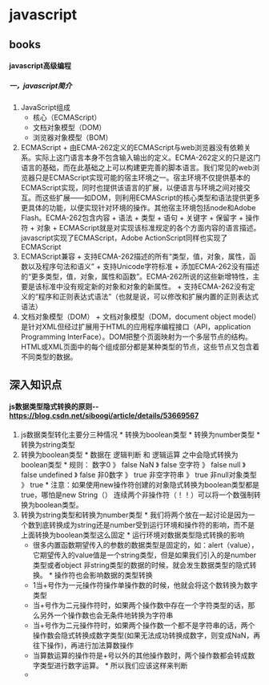 # javascript
## books
#### javascript高级编程
##### 一，javascript简介
  1. JavaScript组成
      + 核心（ECMAScript）
      + 文档对象模型（DOM）
      + 浏览器对象模型（BOM）
  2. ECMAScript 
    + 由ECMA-262定义的ECMAScript与web浏览器没有依赖关系。实际上这门语言本身不包含输入输出的定义。ECMA-262定义的只是这门语言的基础，而在此基础之上可以构建更完善的脚本语言。我们常见的web浏览器只是ECMAScript实现可能的宿主环境之一。宿主环境不仅提供基本的ECMAScript实现，同时也提供该语言的扩展，以便语言与环境之间对接交互。而这些扩展——如DOM，则利用ECMAScript的核心类型和语法提供更多更具体的功能，以便实现针对环境的操作。其他宿主环境包括node和Adobe Flash。ECMA-262包含内容
    + 语法
    + 类型
    + 语句
    + 关键字
    + 保留字
    + 操作符
    + 对象
    + ECMAScript就是对实现该标准规定的各个方面内容的语言描述。javascript实现了ECMAScript，Adobe ActionScript同样也实现了ECMAScript
  3. ECMAScript兼容
    + 支持ECMA-262描述的所有“类型，值，对象，属性，函数以及程序句法和语义”
    + 支持Unicode字符标准
    + 添加ECMA-262没有描述的“更多类型，值，对象，属性和函数”。ECMA-262所说的这些新增特性，主要是该标准中没有规定新的对象和对象的新属性。
    + 支持ECMA-262没有定义的“程序和正则表达式语法”（也就是说，可以修改和扩展内置的正则表达式语法）
  4. 文档对象模型（DOM）
    + 文档对象模型（DOM，document object model）是针对XML但经过扩展用于HTML的应用程序编程接口（API，application Programming InterFace）。DOM把整个页面映射为一个多层节点的结构。HTML或XML页面中的每个组成部分都是某种类型的节点，这些节点又包含着不同类型的数据。
    
    

## 深入知识点
#### js数据类型隐式转换的原则-- https://blog.csdn.net/siboogi/article/details/53669567
  1. js数据类型转化主要分三种情况
    * 转换为boolean类型
    * 转换为number类型
    * 转换为string类型
  2. 转换为boolean类型
    * 数据在 逻辑判断 和 逻辑运算 之中会隐式转换为boolean类型
    * 规则： 数字0 》 false NaN 》 false 空字符 》 false null 》 false undefined 》 false 非0数字 》 true 非空字符串 》 true 非null对象类型 》 true
    * 注意：如果使用new操作符创建的对象隐式转换为boolean类型都是true，哪怕是new String（） 连续两个非操作符（！！）可以将一个数强制转换为boolean类型。
  3. 转换为string类型和转换为number类型
    * 我们将两个放在一起讨论是因为一个数到底转换成为string还是number受到运行环境和操作符的影响，而不是上面转换为boolean类型这么固定
    * 运行环境对数据类型隐式转换的影响
      * 很多内置函数期望传入的参数的数据类型是固定的，如：alert（value），它期望传入的value值是一个string类型，但是如果我们引入的是number类型或者object
      非string类型的数据的时候，就会发生数据类型的隐式转换。
    * 操作符也会影响数据的类型转换
      * 1当+号作为一元操作符操作单操作数的时候，他就会将这个数转换为数字类型
      * 当+号作为二元操作符时，如果两个操作数中存在一个字符类型的话，那么另外一个操作数也会无条件地转换为字符串
      * 当+号作为二元操作符时，如果两个操作数一个都不是字符串的话，两个操作数会隐式转换成数字类型(如果无法成功转换成数字，则变成NaN，再往下操作)，再进行加法算数操作
      * 当算数运算的操作符是+号以外的其他操作数时，两个操作数都会转成数字类型进行数字运算。
    * 所以我们应该这样来判断
      * 
